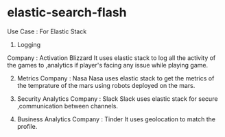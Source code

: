 # elastic-search-flash

Use Case : For Elastic Stack

1. Logging

  Company : Activation Blizzard 
  It uses elastic stack to log all the activity of the games to ,analytics if player's facing any issue while playing game.
  
2. Metrics
  Company : Nasa
  Nasa uses elastic stack to get the metrics of the temprature of the mars using robots deployed on the mars.
  
3. Security Analytics
  Company : Slack
  Slack uses elastic stack for secure ,communication between channels.
  
4. Business Analytics
  Company : Tinder
  It uses geolocation to match the profile.
  
  
  
